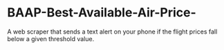 # BAAP-Best-Available-Air-Price-
A web scraper that sends a text alert on your phone if the flight prices fall below a given threshold value.

